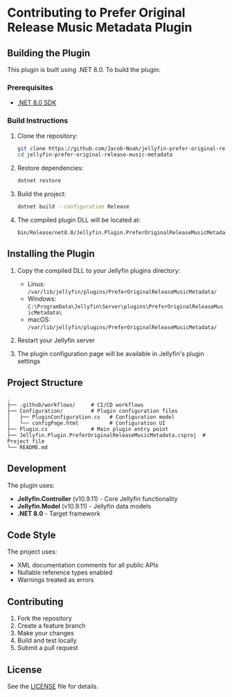 # Contributing to Prefer Original Release Music Metadata Plugin

## Building the Plugin

This plugin is built using .NET 8.0. To build the plugin:

### Prerequisites
- [.NET 8.0 SDK](https://dotnet.microsoft.com/download/dotnet/8.0)

### Build Instructions

1. Clone the repository:
   ```bash
   git clone https://github.com/Jacob-Noah/jellyfin-prefer-original-release-music-metadata.git
   cd jellyfin-prefer-original-release-music-metadata
   ```

2. Restore dependencies:
   ```bash
   dotnet restore
   ```

3. Build the project:
   ```bash
   dotnet build --configuration Release
   ```

4. The compiled plugin DLL will be located at:
   ```
   bin/Release/net8.0/Jellyfin.Plugin.PreferOriginalReleaseMusicMetadata.dll
   ```

## Installing the Plugin

1. Copy the compiled DLL to your Jellyfin plugins directory:
   - Linux: `/var/lib/jellyfin/plugins/PreferOriginalReleaseMusicMetadata/`
   - Windows: `C:\ProgramData\Jellyfin\Server\plugins\PreferOriginalReleaseMusicMetadata\`
   - macOS: `/var/lib/jellyfin/plugins/PreferOriginalReleaseMusicMetadata/`

2. Restart your Jellyfin server

3. The plugin configuration page will be available in Jellyfin's plugin settings

## Project Structure

```
.
├── .github/workflows/     # CI/CD workflows
├── Configuration/         # Plugin configuration files
│   ├── PluginConfiguration.cs   # Configuration model
│   └── configPage.html          # Configuration UI
├── Plugin.cs              # Main plugin entry point
├── Jellyfin.Plugin.PreferOriginalReleaseMusicMetadata.csproj  # Project file
└── README.md
```

## Development

The plugin uses:
- **Jellyfin.Controller** (v10.9.11) - Core Jellyfin functionality
- **Jellyfin.Model** (v10.9.11) - Jellyfin data models
- **.NET 8.0** - Target framework

## Code Style

The project uses:
- XML documentation comments for all public APIs
- Nullable reference types enabled
- Warnings treated as errors

## Contributing

1. Fork the repository
2. Create a feature branch
3. Make your changes
4. Build and test locally
5. Submit a pull request

## License

See the [LICENSE](LICENSE) file for details.
